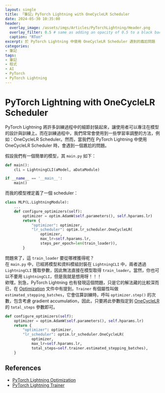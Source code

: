 ```yaml
---
layout: single
title: 「筆記」PyTorch Lightning with OneCycleLR Scheduler
date: 2024-05-30 10:35:00
header:
  overlay_image: /assets/imgs/Articles/PyTorchLightning/Header.png
  overlay_filter: 0.5 # same as adding an opacity of 0.5 to a black background
  caption: "RTon"
excerpt: 於 PyTorch Lightning 中使用 OneCycleLR Scheduler 遇到的尷尬問題
categories:
- 筆記
tags:
- 筆記
- 程式
- AI
- PyTorch
- PyTorch Lightning
---
```


# PyTorch Lightning with OneCycleLR Scheduler
PyTorch Lightning 將許多訓練過程中的細節封裝起來，讓使用者可以專注在模型的設計與訓練上。而在訓練過程中，我們常常會使用到一些學習率調整的方法，例如：OneCycleLR Scheduler。然而，當我們在 PyTorch Lightning 中使用 OneCycleLR Scheduler 時，會遇到一個尷尬的問題。  

假設我們有一個簡單的模型，其 `main.py` 如下：  

```python
def main():
    cli = LightningCLI(aModel, aDataModule)

if __name__ == '__main__':
    main()
```

而我的模型裡定義了一個 scheduler：  

```python
class MLP(L.LightningModule):
    ...
    def configure_optimizers(self):
        optimizer = optim.AdamW(self.parameters(), self.hparams.lr)
        return {
            "optimizer": optimizer,
            "lr_scheduler": optim.lr_scheduler.OneCycleLR(
                optimizer, 
                max_lr=self.hparams.lr, 
                steps_per_epoch=len(train_loader)),
        }
```

問題來了，這 `train_loader` 要從哪裡獲得呢？  
在 `main.py` 中，已經將模型和資料模組封裝在 `LightningCLI` 中，兩者透過 `LightningCLI` 獲取參數，因此無法直接在模型取得 `train_loader`。當然，你也可以不要用 `LightningCLI`，但是我就是想用呀！！！  
欸嘿，別急，PyTorch Lightning 也有發現這個問題，只是它的解法藏的比較深而已，在 [Optimization](https://lightning.ai/docs/pytorch/stable/common/optimization.html#total-stepping-batches) 文件中有提到，`Trainer` 有個屬性叫做 `estimated_stepping_batches`，它會估算訓練時，呼叫 `optimizer.step()` 的次數，包含考慮 gradient accumulation，因此，只要將此參數指定到 [OneCycleLR](https://pytorch.org/docs/stable/generated/torch.optim.lr_scheduler.OneCycleLR.html#torch.optim.lr_scheduler.OneCycleLR) 的 `total_steps` 參數即可。  

```python
def configure_optimizers(self):
    optimizer = optim.AdamW(self.parameters(), self.hparams.lr)
    return {
        "optimizer": optimizer,
        "lr_scheduler": optim.lr_scheduler.OneCycleLR(
            optimizer, 
            max_lr=self.hparams.lr, 
            total_steps=self.trainer.estimated_stepping_batches),
    }
```

## References
* [PyTorch Lightning Optimization](https://lightning.ai/docs/pytorch/stable/common/optimization.html#total-stepping-batches)  
* [PyTorch Lightning Trainer](https://lightning.ai/docs/pytorch/stable/api/lightning.pytorch.trainer.trainer.Trainer.html#lightning.pytorch.trainer.trainer.Trainer.params.estimated_stepping_batches)  